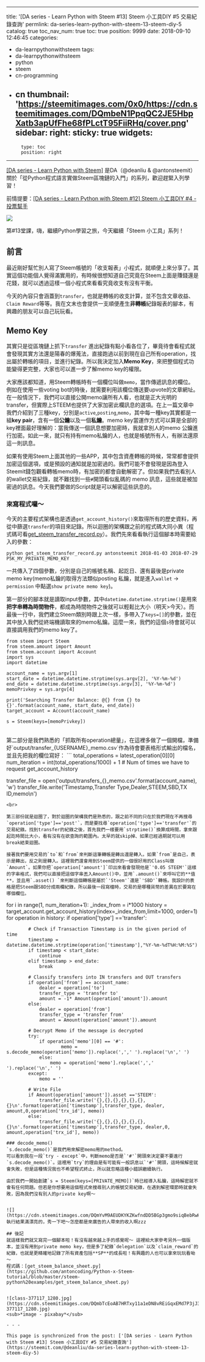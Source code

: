 
---
title: '[DA series - Learn Python with Steem #13] Steem 小工具DIY #5 交易紀錄查詢'
permlink: da-series-learn-python-with-steem-13-steem-diy-5
catalog: true
toc_nav_num: true
toc: true
position: 9999
date: 2018-09-10 12:46:45
categories:
- da-learnpythonwithsteem
tags:
- da-learnpythonwithsteem
- python
- steem
- cn-programming
- cn
thumbnail: 'https://steemitimages.com/0x0/https://cdn.steemitimages.com/DQmbeN1PpqQC2JE5HbpXatb3apUfFhe68fPLctT95FiiRHq/cover.png'
sidebar:
    right:
        sticky: true
widgets:
    -
        type: toc
        position: right
---


[[DA series - Learn Python with Steem]](https://steemit.com/da-learnpythonwithsteem/@deanliu/da-series-learn-python-with-steem-00-coding) 是DA（@deanliu & @antonsteemit）關於「從Python程式語言實做Steem區塊鏈的入門」的系列，歡迎趕緊入列學習！

前情提要：[[DA series - Learn Python with Steem #12] Steem 小工具DIY #4 - 投票幫手](https://steemit.com/da-learnpythonwithsteem/@deanliu/da-series-learn-python-with-steem-12-steem-diy-4)

![](https://steemitimages.com/0x0/https://cdn.steemitimages.com/DQmbeN1PpqQC2JE5HbpXatb3apUfFhe68fPLctT95FiiRHq/cover.png)

第#13堂課，嗨，繼續Python學習之旅，今天繼續「Steem 小工具」系列！

## 前言
最近剛好幫忙別人寫了Steem帳號的「收支報表」小程式，就順便上來分享了。其實這個功能個人覺得滿實用的，有時候很想知道自己究竟在Steem上面是賺錢還是花錢，就可以透過這樣一個小程式來看看究竟收支有沒有平衡。

今天的內容只會涵蓋到`transfer`，也就是轉帳的收支計算，並不包含文章收益、`Claim Reward`等等。我在文末也會提供一支順便產生**非轉帳**紀錄報表的腳本，有興趣的朋友可以自己玩玩看。

## Memo Key
其實只是從區塊鏈上抓下`transfer` 進出紀錄有點小看各位了，畢竟待會看程式就會發現其實方法還是陽春的爆蒐法，直接跑過以前到現在自己所有operation，找出屬於轉帳的項目，並進行紀錄。所以我決定加入**Memo Key**，來把整個程式功能變得更完整，大家也可以進一步了解memo key的權限。

大家應該都知道，用Steem轉帳時有一個欄位叫做`memo`，當作傳遞訊息的欄位。例如在使用一些voting bot的時後，就需要利用該欄位傳送要upvote的文章網址。在一般情況下，我們可以直接公開memo讓所有人看，也就是正大光明的transfer，但實際上STEEM也提供了大家加密此欄訊息的選項。在上一篇文章中我們介紹到了三種key，分別是`active`,`posting`,`memo`，其中每一種key其實都是一組**key pair**，含有一個**公鑰**以及一個**私鑰**。memo key當運作方式可以算是全部的key裡面最好理解的：當我傳送一個訊息想要加密時，我就拿別人的memo 公鑰進行加密。如此一來，就只有持有memo私鑰的人，也就是帳號所有人，有辦法還原這一則訊息。

如果有使用Steem上面其他的一些APP，其中包含資產轉帳的時候，常常都會提供加密這個選項，或是預設的通知就是加密過的。我們可能不會發現是因為登入Steemit錢包觀看轉帳memo時，有加密的都會自動解密了。但如果我們去看別人的wallet交易紀錄，就不難找到一些`#`開頭看似亂碼的 memo 訊息，這些就是被加密過的訊息。今天我們要做的Script就是可以解密這些訊息的。

### 來寫程式囉～
今天的主要程式架構也是透過`get_account_history()`來取得所有的歷史資料，再從中篩選`transfer`的項目來記錄。所以迴圈的架構跟之前的程式碼大同小異（程式碼可看[get_steem_transfer_record.py](https://github.com/antoncoding/Python-x-Steem-tutorial/blob/master/steem-python%20examples/get_steem_transfer_record.py)）。我們先來看看執行這個腳本時需要給入的參數：

```
python get_steem_transfer_record.py antonsteemit 2018-01-03 2018-07-29 P5K_MY_PRIVATE_MEMO_KEY
```
一共傳入了四個參數，分別是自己的帳號名稱、起訖日、還有最後是private memo key(memo私鑰的取得方法類似posting 私鑰，就是進入`wallet` -> `permission` 中點選`show private memo key`)。

第一部分的腳本就是讀取input參數，其中`datetime.datetime.strptime()`是用來**把字串轉為時間物件**，都成為時間物件之後就可以輕鬆比大小（明天>今天）。而最後一行中，我們建立Steem類別時跟上次一樣，多帶入了`keys=[]`的參數，並在其中放入我們從終端機讀取來的memo私鑰。這麼一來，我們的這個`s`待會就可以直接調用我們的memo key了。

```
from steem import Steem
from steem.amount import Amount
from steem.account import Account
import sys
import datetime

account_name = sys.argv[1]
start_date = datetime.datetime.strptime(sys.argv[2], '%Y-%m-%d')
end_date = datetime.datetime.strptime(sys.argv[3], '%Y-%m-%d')
memoPrivkey = sys.argv[4]

print('Searching Transfer Balance: @{} from {} to {}'.format(account_name, start_date, end_date))
target_account = Account(account_name)

s = Steem(keys=[memoPrivkey])

```
<br>
第二部分是我們熟悉的「抓取所有operation總量」，在這裡多做了一個開檔，準備好`output/transfer_{USERNAME}_memo.csv`作為待會要表格形式輸出的檔名，並且先把我的欄位寫好：
```
total_operations = latest_operation[0][0]
num_iteration = int(total_operations/1000) + 1 # Num of times we have to request get_account_history

transfer_file = open('output/transfers_{}_memo.csv'.format(account_name), 'w')
transfer_file.write('Timestamp,Transfer Type,Dealer,STEEM,SBD,TX ID,memo\n')

```
<br>

第三部份就是迴圈了，對於迴圈的架構我們是熟悉的，跟之前不同的只在於我們現在不再搜尋`operation['type']=='post'`，而是要找尋`operation['type']=='transfer'`的交易紀錄。找到transfer的紀錄之後，首先我們一樣要用`strptime()`換算成時間，拿來跟起訖時間比大小，看有沒有在欲查詢的範圍內。太早的就skip掉、如果已經過期就可以用break結束迴圈。

接著我們要用交易的`to`和`from`來判斷這筆轉帳是轉出還是轉入。如果`from`是自己，表示是轉出，反之則是轉入。這裡我們還會用到Steem提供的一個很好用的Class叫做`Amount`。如果你把`operation['amount']`印出來看會發現他是`'0.05 STEEM'`這樣的字串格式，我們可以直接把這個字串丟入Amount()中，並用`.amount()`來呼叫它的**值**，並且用`.asset() `來判斷這個轉帳是屬於`'Steem'`還是`'SBD'`轉帳。我設計的表格是把Steem跟SBD分成兩欄紀錄，所以最後一段寫檔時，交易的是哪種貨幣的差異在於要寫在哪個欄位。
```
for i in range(1, num_iteration+1):
    _index_from = i*1000
    history = target_account.get_account_history(index=_index_from,limit=1000, order=1)
    for operation in history:
        if operation['type'] =='transfer':
            
            # Check if Transaction Timestamp is in the given period of time
            timestamp = datetime.datetime.strptime(operation['timestamp'],"%Y-%m-%dT%H:%M:%S")
            if timestamp < start_date:
                continue
            elif timestamp > end_date:
                break

            # Classify transfers into IN transfers and OUT transfers
            if operation['from'] == account_name:
                dealer = operation['to']
                transfer_type = 'transfer to'
                amount = -1* Amount(operation['amount']).amount
            else:
                dealer = operation['from']
                transfer_type = 'transfer from'
                amount = Amount(operation['amount']).amount
            
            # Decrypt Memo if the message is decrypted
            try:
                if operation['memo'][0] == '#':
                        memo = s.decode_memo(operation['memo']).replace(',',' ').replace('\n',' ')
                else:
                    memo = operation['memo'].replace(',',' ').replace('\n',' ')
            except:
                memo = ''
            
            # Write File
            if Amount(operation['amount']).asset =='STEEM':
                transfer_file.write('{},{},{},{},{},{},{}\n'.format(operation['timestamp'],transfer_type, dealer, amount,0,operation['trx_id'], memo))
            else:
                transfer_file.write('{},{},{},{},{},{},{}\n'.format(operation['timestamp'],transfer_type, dealer,0, amount,operation['trx_id'], memo))
```
### decode_memo()
`s.decode_memo()`是我們用來解密memo用的method。
可以看到我在一段`try - except`中，判斷memo是否是`'#'`開頭來決定要不要進行`s.decode_memo()`。這裡用`try`的理由是有可能有一般訊息以`'#'`開頭，這時候解密就會失敗，但是這種情況我也不希望程式終止，所以就忽略這種小錯誤繼續執行。

由於我們一開始創建`s = Steem(keys=[PRIVATE_MEMO])`時已經導入私鑰，這時解密就不會有任何問題。但若是你想要用這個程式來搜尋別人的帳號交易紀錄，在遇到解密環節時就會失敗，因為我們沒有別人的private key啊～


![](https://cdn.steemitimages.com/DQmYvM9AEUDKYKZKwfndDD5BGp3gmo9siqBebRwHnLrK7PR/image.png)
執行結果滿漂亮的，秀一下吧～怎麼都是來廣告的人帶來的收入啊zzz

## 後記
就這樣我們就又寫完一個腳本啦！有沒有越來越上手的感覺呢～ 這裡給大家參考另外一個版本，並沒有用到private memo key，但是多了紀錄`delegation`以及`claim_reward`的紀錄，也就是更精確地記錄了所有資產包括**SP**的成長啦！有興趣的人也可以拿來玩玩看呦～
程式碼：[get_steem_balance_sheet.py](https://github.com/antoncoding/Python-x-Steem-tutorial/blob/master/steem-python%20examples/get_steem_balance_sheet.py)


![class-377117_1280.jpg](https://cdn.steemitimages.com/DQmbTcEoAB7HRTxy11a1eDN8vREiGqxEMd7P3jJ3TGvGSTv/class-377117_1280.jpg)
<sub>*image - pixabay*</sub>

- - -

This page is synchronized from the post: ['[DA series - Learn Python with Steem #13] Steem 小工具DIY #5 交易紀錄查詢'](https://steemit.com/@deanliu/da-series-learn-python-with-steem-13-steem-diy-5)
